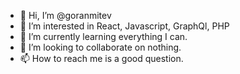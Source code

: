 - 👋 Hi, I’m @goranmitev
- 👀 I’m interested in React, Javascript, GraphQl, PHP
- 🌱 I’m currently learning everything I can.
- 💞️ I’m looking to collaborate on nothing.
- 📫 How to reach me is a good question.

<!---
goranmitev/goranmitev is a ✨ special ✨ repository because its `README.md` (this file) appears on your GitHub profile.
You can click the Preview link to take a look at your changes.
--->

